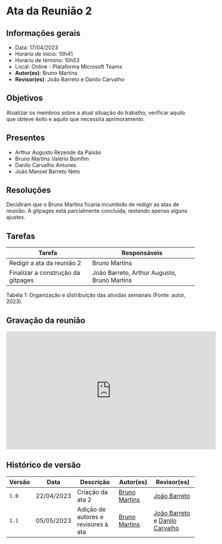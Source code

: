 # Ata da Reunião 2

## Informações gerais
- Data: 17/04/2023
- Horário de início: 10h41
- Horário de término: 10h53
- Local: Online - Plataforma Microsoft Teams
- **Autor(es)**: Bruno Martins
- **Revisor(es)**: João Barreto e Danilo Carvalho

## Objetivos
Atualizar os membros sobre a atual situação do trabalho, verificar aquilo que obteve êxito e aquilo que necessita aprimoramento.

## Presentes
- Arthur Augusto Rezende da Paixão
- Bruno Martins Valério Bomfim
- Danilo Carvalho Antunes
- João Manoel Barreto Neto

## Resoluções
Decidiram que o Bruno Martins ficaria incumbido de redigir as atas de reunião. A gitpages está parcialmente concluída, restando apenas alguns ajustes.

## Tarefas
| Tarefa | Responsáveis |
| ---- | ---- |
| Redigir a ata da reunião 2 | Bruno Martins |
| Finalizar a construção da gitpages | João Barreto, Arthur Augusto, Bruno Martins |

Tabela 1: Organização e distribuição das atividas semanais (Fonte: autor, 2023).

## Gravação da reunião
<iframe width="560" height="315" src="https://www.youtube.com/embed/6CylPWNjVF4" title="YouTube video player" frameborder="0" allow="accelerometer; autoplay; clipboard-write; encrypted-media; gyroscope; picture-in-picture; web-share" allowfullscreen></iframe>

## Histórico de versão
| Versão | Data | Descrição | Autor(es) | Revisor(es) |
| --- | --- | --- | --- | --- |
|  `1.0`   | 22/04/2023 | Criação da ata 2 | [Bruno Martins](https://github.com/gitbmvb) | [João Barreto](https://github.com/JoaoBarreto03) |
|  `1.1`   | 05/05/2023 | Adição de autores e revisores à ata | [Bruno Martins](https://github.com/gitbmvb) | [João Barreto](https://github.com/JoaoBarreto03) e [Danilo Carvalho](https://github.com/Danilo-Carvalho-Antunes) |